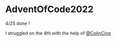 # AdventOfCode2022

4/25 done !

I struggled on the 4th with the help of [@ColinCinq](https://github.com/ColinCinq)
